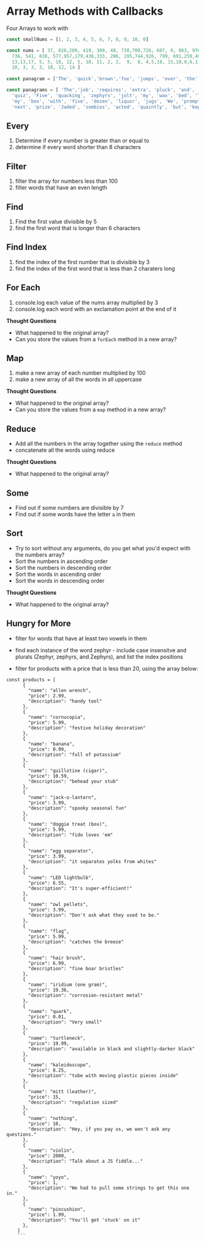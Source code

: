 # Array Methods with Callbacks

Four Arrays to work with

```js
const smallNums = [1, 2, 3, 4, 5, 6, 7, 8, 9, 10, 0]

const nums = [ 37, 826,209, 419, 309, 48, 738,709,728, 607, 9, 863, 976, 588, 611, 164,383, 261, 14, 525,479,169,755,574, 330,
  736, 541, 838, 577,957,179,436,333, 206, 295,744,926, 799, 691,259,401,104,630,645, 722, 607, 587, 714, 446, 356, 18, 16, 14, 5,
  13,13,17, 5, 5, 18, 12, 5, 18, 11, 2, 2,  9,  8, 4,5,18, 15,18,0,6,11,18,14, 2, 19, -14, 5, 18, 12, 3, 12, 7, 15, 5, 3, 12, 7, 6,
  10, 3, 3, 3, 18, 12, 14 ]
  
const panagram = ['The', 'quick','brown','fox', 'jumps', 'over', 'the', 'lazy', 'dog']

const panagrams = [ 'The','job', 'requires', 'extra', 'pluck', 'and', 'zeal', 'from', 'every', 'young', 'wage', 'earner',  'Quick', 'zephyrs', 'blow,', 'vexing', 'daft', 'Jim', 'Two', 'driven', 'jocks', 'help', 'fax', 'my', 'big',
  'quiz', 'Five', 'quacking', 'zephyrs', 'jolt', 'my', 'wax', 'bed', 'The', 'five', 'boxing', 'wizards', 'jump', 'quickly', 'Pack',
  'my', 'box', 'with', 'five', 'dozen', 'liquor', 'jugs', 'We', 'promptly', 'judged', 'antique', 'ivory', 'buckles', 'for', 'the',
  'next', 'prize', 'Jaded', 'zombies', 'acted', 'quaintly', 'but', 'kept','driving','their','oxen','forward' ]
```

## Every

1. Determine if every number is greater than or equal to
1. determine if every word shorter than 8 characters

## Filter

1. filter the array for numbers less than 100
1. filter words that have an even length


## Find

1. Find the first value divisible by 5
1. find the first word that is longer than 6 characters


## Find Index
1. find the index of the first number that is divisible by 3
1. find the index of the first word that is less than 2 charaters long

## For Each
1. console.log each value of the nums array multiplied by 3
1. console.log each word with an exclamation point at the end of it

**Thought Questions** 
- What happened to the original array?
- Can you store the values from a `forEach` method in a new array?

## Map
1.  make a new array of each number multiplied by 100
1. make a new array of all the words in all uppercase

**Thought Questions** 
- What happened to the original array?
- Can you store the values from a `map` method in a new array?


## Reduce
- Add all the numbers in the array together using the `reduce` method
- concatenate all the words using reduce

**Thought Questions** 
- What happened to the original array?

## Some
- Find out if some numbers are divisible by 7
- Find out if some words have the letter `a` in them

## Sort
- Try to sort without any arguments, do you get what you'd expect with the numbers array?
- Sort the numbers in ascending order
- Sort the numbers in descending order
- Sort the words in ascending order
- Sort the words in descending order

**Thought Questions** 
- What happened to the original array?

## Hungry for More

- filter for words that have at least two vowels in them
- find each instance of the word zephyr - include case insensitve and plurals (Zephyr, zephyrs, and Zephyrs), and list the index positions

- filter for products with a price that is less than 20, using the array below:

```
const products = [
      {
        "name": "allen wrench",
        "price": 2.99,
        "description": "handy tool"
      },
      {
        "name": "cornucopia",
        "price": 5.99,
        "description": "festive holiday decoration"
      },
      {
        "name": "banana",
        "price": 0.99,
        "description": "full of potassium"
      },
      {
        "name": "guillotine (cigar)",
        "price": 10.59,
        "description": "behead your stub"
      },
      {
        "name": "jack-o-lantern",
        "price": 3.99,
        "description": "spooky seasonal fun"
      },
      {
        "name": "doggie treat (box)",
        "price": 5.99,
        "description": "fido loves 'em"
      },
      {
        "name": "egg separator",
        "price": 3.99,
        "description": "it separates yolks from whites"
      },
      {
        "name": "LED lightbulb",
        "price": 6.55,
        "description": "It's super-efficient!"
      },
      {
        "name": "owl pellets",
        "price": 3.99,
        "description": "Don't ask what they used to be."
      },
      {
        "name": "flag",
        "price": 5.99,
        "description": "catches the breeze"
      },
      {
        "name": "hair brush",
        "price": 6.99,
        "description": "fine boar bristles"
      },
      {
        "name": "iridium (one gram)",
        "price": 19.36,
        "description": "corrosion-resistant metal"
      },
      {
        "name": "quark",
        "price": 0.01,
        "description": "Very small"
      },
      {
        "name": "turtleneck",
        "price": 19.99,
        "description": "available in black and slightly-darker black"
      },
      {
        "name": "kaleidoscope",
        "price": 8.25,
        "description": "tube with moving plastic pieces inside"
      },
      {
        "name": "mitt (leather)",
        "price": 15,
        "description": "regulation sized"
      },
      {
        "name": "nothing",
        "price": 10,
        "description": "Hey, if you pay us, we won't ask any questions."
      },
      {
        "name": "violin",
        "price": 2000,
        "description": "Talk about a JS fiddle..."
      },
      {
        "name": "yoyo",
        "price": 1,
        "description": "We had to pull some strings to get this one in."
      },
      {
        "name": "pincushion",
        "price": 1.99,
        "description": "You'll get 'stuck' on it"
      },
    ]
    ```

